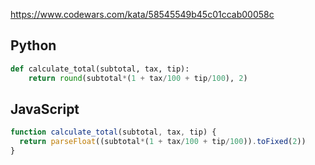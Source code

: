 https://www.codewars.com/kata/58545549b45c01ccab00058c

## Python
```python
def calculate_total(subtotal, tax, tip):
    return round(subtotal*(1 + tax/100 + tip/100), 2)
```

## JavaScript
```js
function calculate_total(subtotal, tax, tip) {
  return parseFloat((subtotal*(1 + tax/100 + tip/100)).toFixed(2))
}
```
